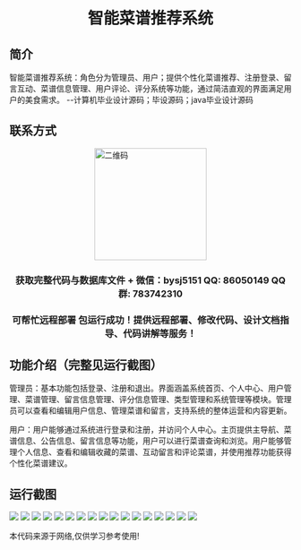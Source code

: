 <p><h1 align="center">智能菜谱推荐系统</h1></p>

## 简介
智能菜谱推荐系统：角色分为管理员、用户；提供个性化菜谱推荐、注册登录、留言互动、菜谱信息管理、用户评论、评分系统等功能，通过简洁直观的界面满足用户的美食需求。    --计算机毕业设计源码；毕设源码；java毕业设计源码


## 联系方式
<img src="https://bs-1329754181.cos.ap-shanghai.myqcloud.com/wx.jpg" alt="二维码" style="display: block; margin: 0 auto;" width="200px">
<p><h3 align="center">获取完整代码与数据库文件 + 微信：bysj5151 QQ: 86050149 QQ群: 783742310</h3></p>
<p><h3 align="center">可帮忙远程部署 包运行成功！提供远程部署、修改代码、设计文档指导、代码讲解等服务！</h3></p>

## 功能介绍（完整见运行截图）
管理员：基本功能包括登录、注册和退出。界面涵盖系统首页、个人中心、用户管理、菜谱管理、留言信息管理、评分信息管理、类型管理和系统管理等模块。管理员可以查看和编辑用户信息、管理菜谱和留言，支持系统的整体运营和内容更新。

用户：用户能够通过系统进行登录和注册，并访问个人中心。主页提供主导航、菜谱信息、公告信息、留言信息等功能，用户可以进行菜谱查询和浏览。用户能够管理个人信息、查看和编辑收藏的菜谱、互动留言和评论菜谱，并使用推荐功能获得个性化菜谱建议。


## 运行截图
![](https://bs-1329754181.cos.ap-shanghai.myqcloud.com/spring/SmartRecipeRecommendationSystem/img/001.jpg)
![](https://bs-1329754181.cos.ap-shanghai.myqcloud.com/spring/SmartRecipeRecommendationSystem/img/002.jpg)
![](https://bs-1329754181.cos.ap-shanghai.myqcloud.com/spring/SmartRecipeRecommendationSystem/img/003.jpg)
![](https://bs-1329754181.cos.ap-shanghai.myqcloud.com/spring/SmartRecipeRecommendationSystem/img/004.jpg)
![](https://bs-1329754181.cos.ap-shanghai.myqcloud.com/spring/SmartRecipeRecommendationSystem/img/005.jpg)
![](https://bs-1329754181.cos.ap-shanghai.myqcloud.com/spring/SmartRecipeRecommendationSystem/img/006.jpg)
![](https://bs-1329754181.cos.ap-shanghai.myqcloud.com/spring/SmartRecipeRecommendationSystem/img/007.jpg)
![](https://bs-1329754181.cos.ap-shanghai.myqcloud.com/spring/SmartRecipeRecommendationSystem/img/008.jpg)
![](https://bs-1329754181.cos.ap-shanghai.myqcloud.com/spring/SmartRecipeRecommendationSystem/img/009.jpg)
![](https://bs-1329754181.cos.ap-shanghai.myqcloud.com/spring/SmartRecipeRecommendationSystem/img/010.jpg)
![](https://bs-1329754181.cos.ap-shanghai.myqcloud.com/spring/SmartRecipeRecommendationSystem/img/011.jpg)
![](https://bs-1329754181.cos.ap-shanghai.myqcloud.com/spring/SmartRecipeRecommendationSystem/img/012.jpg)
![](https://bs-1329754181.cos.ap-shanghai.myqcloud.com/spring/SmartRecipeRecommendationSystem/img/013.jpg)
![](https://bs-1329754181.cos.ap-shanghai.myqcloud.com/spring/SmartRecipeRecommendationSystem/img/014.jpg)
![](https://bs-1329754181.cos.ap-shanghai.myqcloud.com/spring/SmartRecipeRecommendationSystem/img/015.jpg)
![](https://bs-1329754181.cos.ap-shanghai.myqcloud.com/spring/SmartRecipeRecommendationSystem/img/016.jpg)
![](https://bs-1329754181.cos.ap-shanghai.myqcloud.com/spring/SmartRecipeRecommendationSystem/img/017.jpg)

<p>本代码来源于网络,仅供学习参考使用!</p>
